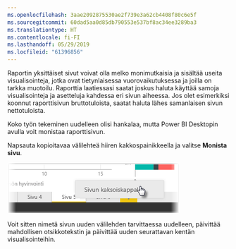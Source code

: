 ```yaml
---
ms.openlocfilehash: 3aae2092875530ae2f739e3a62cb4408f80c6e5f
ms.sourcegitcommit: 60dad5aa0d85db790553e537bf8ac34ee3289ba3
ms.translationtype: HT
ms.contentlocale: fi-FI
ms.lasthandoff: 05/29/2019
ms.locfileid: "61396856"
---
```

Raportin yksittäiset sivut voivat olla melko monimutkaisia ja sisältää useita visualisointeja, jotka ovat tietynlaisessa vuorovaikutuksessa ja joilla on tarkka muotoilu. Raporttia laatiessasi saatat joskus haluta käyttää samoja visualisointeja ja asetteluja kahdessa eri sivun aiheessa. Jos olet esimerkiksi koonnut raporttisivun bruttotuloista, saatat haluta lähes samanlaisen sivun nettotuloista.

Koko työn tekeminen uudelleen olisi hankalaa, mutta Power BI Desktopin avulla voit monistaa raporttisivun.

Napsauta kopioitavaa välilehteä hiiren kakkospainikkeella ja valitse **Monista sivu**.

![](media/3-11b-duplicate-page/3-11b_1.png)

Voit sitten nimetä sivun uuden välilehden tarvittaessa uudelleen, päivittää mahdollisen otsikkotekstin ja päivittää uuden seurattavan kentän visualisointeihin.

